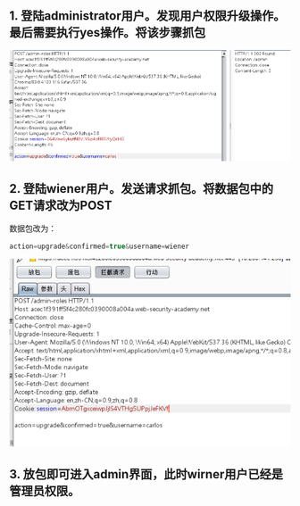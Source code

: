## 1. 登陆administrator用户。发现用户权限升级操作。最后需要执行yes操作。将该步骤抓包

![](images/C0906A92797949B19429A12A9D54121Cclipboard.png)



## 2. 登陆wiener用户。发送请求抓包。将数据包中的GET请求改为POST

数据包改为：

```javascript
action=upgrade&confirmed=true&username=wiener
```



![](images/E1730215BFB64E3887C0F80B0F41BDF7clipboard.png)



## 3. 放包即可进入admin界面，此时wirner用户已经是管理员权限。